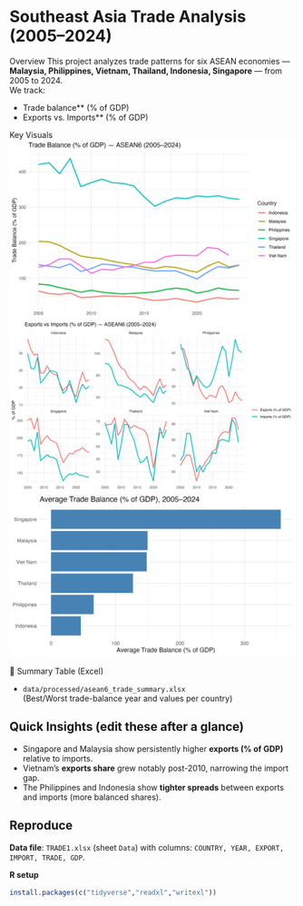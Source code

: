 # Southeast Asia Trade Analysis (2005–2024)

Overview
This project analyzes trade patterns for six ASEAN economies — **Malaysia, Philippines, Vietnam, Thailand, Indonesia, Singapore** — from 2005 to 2024.  
We track:
- Trade balance** (% of GDP)
- Exports vs. Imports** (% of GDP)

Key Visuals
![Trade Balance](images/asean6_trade_balance.png)
![Exports vs Imports](images/asean6_exports_imports.png)
![Average Trade Balance](images/asean6_avg_trade_balance.png)

🧾 Summary Table (Excel)
- `data/processed/asean6_trade_summary.xlsx`  
  (Best/Worst trade-balance year and values per country)

## Quick Insights (edit these after a glance)
- Singapore and Malaysia show persistently higher **exports (% of GDP)** relative to imports.
- Vietnam’s **exports share** grew notably post-2010, narrowing the import gap.
- The Philippines and Indonesia show **tighter spreads** between exports and imports (more balanced shares).

##  Reproduce
**Data file**: `TRADE1.xlsx` (sheet `Data`) with columns: `COUNTRY, YEAR, EXPORT, IMPORT, TRADE, GDP`.

**R setup**
```r
install.packages(c("tidyverse","readxl","writexl"))
